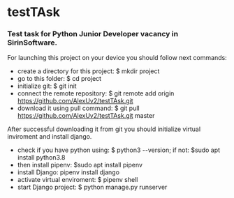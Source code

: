 # testTAsk
<h3>Test task for Python Junior Developer vacancy in SirinSoftware.</h3>


For launching this project on your device you should follow next commands:
  - create a directory for this project: $ mkdir project
  - go to this folder: $ cd project
  - initialize git: $ git init
  - connect the remote repository: $ git remote add origin https://github.com/AlexUv2/testTAsk.git
  - download it using pull command: $ git pull https://github.com/AlexUv2/testTAsk.git master
  
  After successful downloading it from git you should initialize virtual inviroment and install django.
  
  - check if you have python using: $ python3 --version; if not: $sudo apt install python3.8
  - then install pipenv: $sudo apt install pipenv
  - install Django: pipenv install django
  - activate virtual enviroment: $ pipenv shell
  - start Django project: $ python manage.py runserver
  
  
  
